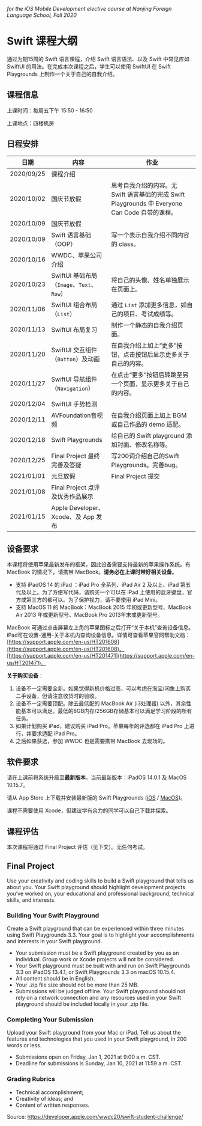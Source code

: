 *for the iOS Mobile Development elective course at Nanjing Foreign Language School, Fall 2020*

# Swift 课程大纲

通过为期15周的 Swift 语言课程，介绍 Swift 语言语法、以及 Swift 中常见库如 SwiftUI 的用法。在完成本次课程之后，学生可以使用 SwiftUI 在 Swift Playgrounds 上制作一个关于自己的自我介绍。

## 课程信息

上课时间：每周五下午 15:50 - 16:50

上课地点：四楼机房


## 日程安排

| 日期 | 内容 | 作业 |
| ---- | --- | --- |
| 2020/09/25 | 课程介绍	| |
| 2020/10/02 | 国庆节放假 | 思考自我介绍的内容。无 Swift 语言基础的完成 Swift Playgrounds 中 Everyone Can Code 自带的课程。|
| 2020/10/09 | 国庆节放假 |
| 2020/10/09 | Swift 语言基础（OOP） | 写一个表示自我介绍不同内容的 class。|
| 2020/10/16 | WWDC、苹果公司介绍 | |
| 2020/10/23 | SwiftUI 基础布局（`Image`、`Text`、`Row`） | 将自己的头像、姓名单独展示在页面上。|
| 2020/11/06 | SwiftUI 组合布局（`List`） | 通过 `List` 添加更多信息，如自己的项目、考试成绩等。|
| 2020/11/13 | SwiftUI 布局复习 | 制作一个静态的自我介绍页面。 |
| 2020/11/20 | SwiftUI 交互组件（`Button`）及动画 | 在自我介绍上加上“更多”按钮，点击按钮后显示更多关于自己的内容。|
| 2020/11/27 | SwiftUI 导航组件（`Navigation`）| 在点击“更多”按钮后转跳至另一个页面，显示更多关于自己的内容。|
| 2020/12/04 | SwiftUI 手势检测 | |
| 2020/12/11 | AVFoundation音视频 | 在自我介绍页面上加上 BGM 或自己作品的 demo 适配。|
| 2020/12/18 | Swift Playgrounds | 给自己的 Swift playground 添加封面、修改名称等。|
| 2020/12/25 | Final Project 最终完善及答疑 | 写200词介绍自己的Swift Playgrounds。完善bug。|
| 2021/01/01 | 元旦放假 | Final Project 提交 |
| 2021/01/08 | Final Project 点评及优秀作品展示	 | |
| 2021/01/15 | Apple Developer、Xcode、及 App 发布	 | |

## 设备要求

本课程将使用苹果最新发布的框架，因此设备需要支持最新的苹果操作系统。有 MacBook 的情况下，请携带 MacBook。**请务必在上课时带好相关设备**。

- 支持 iPadOS 14 的 iPad ：iPad Pro 全系列、iPad Air 2 及以上、iPad 第五代及以上。为了方便写代码，请购买一个可以在 iPad 上使用的蓝牙键盘，官方或第三方的都可以。为了保护视力，请不要使用 iPad Mini。
- 支持 MacOS 11 的 MacBook：MacBook 2015 年初或更新型号、MacBook Air 2013 年或更新型号、MacBook Pro 2013年末或更新型号。

MacBook 可通过点击屏幕左上角的苹果图标之后打开“关于本机”查询设备信息。iPad可在设置-通用-关于本机内查询设备信息。详情可查看苹果官网帮助文档：[https://support.apple.com/en-us/HT201608](https://support.apple.com/en-us/HT201608)、[https://support.apple.com/en-us/HT201471](https://support.apple.com/en-us/HT201471)。

**关于购买设备**：

1. 设备不一定需要全新。如果觉得新机价格过高，可以考虑在淘宝/闲鱼上购买二手设备，但请注意收货时的验收。
2. 设备不一定需要顶配。除去最低配的 MacBook Air (i3处理器) 以外，其余性能基本可以满足。最低的8GB内存/256GB存储基本可以满足学习阶段的所有任务。
3. 如果计划购买 iPad，建议购买 iPad Pro。苹果每年的评选都在 iPad Pro 上进行，并要求适配 iPad Pro。
4. 之后如果获选，参加 WWDC 也是需要携带 MacBook 去现场的。

## 软件要求

请在上课前将系统升级至**最新版本**。当前最新版本：iPadOS 14.0.1 及 MacOS 10.15.7。

请从 App Store 上下载并安装最新版的 Swift Playgrounds ([iOS](https://apps.apple.com/cn/app/swift-playgrounds/id908519492) / [MacOS](https://apps.apple.com/cn/app/swift-playgrounds/id1496833156?mt=12))。

课程不需要使用 Xcode，但建议学有余力的同学可以自己下载并探索。

## 课程评估

本次课程将通过 Final Project 评估（见下文）。无任何考试。

## Final Project

Use your creativity and coding skills to build a Swift playground that tells us about you. Your Swift playground should highlight development projects you’ve worked on, your educational and professional background, technical skills, and interests.

### **Building Your Swift Playground**

Create a Swift playground that can be experienced within three minutes using Swift Playgrounds 3.3. Your goal is to highlight your accomplishments and interests in your Swift playground.

- Your submission must be a Swift playground created by you as an individual. Group work or Xcode projects will not be considered.
- Your Swift playground must be built with and run on Swift Playgrounds 3.3 on iPadOS 13.4.1, or Swift Playgrounds 3.3 on macOS 10.15.4.
- All content should be in English.
- Your .zip file size should not be more than 25 MB.
- Submissions will be judged offline. Your Swift playground should not rely on a network connection and any resources used in your Swift playground should be included locally in your .zip file.

### **Completing Your Submission**

Upload your Swift playground from your Mac or iPad. Tell us about the features and technologies that you used in your Swift playground, in 200 words or less.

- Submissions open on Friday, Jan 1, 2021 at 9:00 a.m. CST.
- Deadline for submissions is Sunday, Jan 10, 2021 at 11:59 a.m. CST.

### Grading Rubrics

- Technical accomplishment;
- Creativity of ideas; and
- Content of written responses.

Source: https://developer.apple.com/wwdc20/swift-student-challenge/
